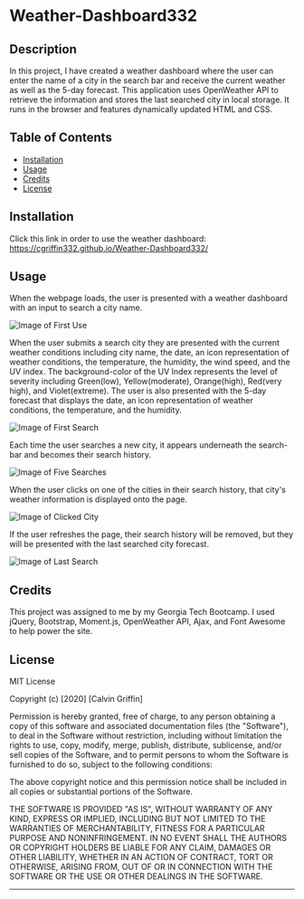# Weather-Dashboard332

## Description

In this project, I have created a weather dashboard where the user can enter the name of a city in the search bar and receive the current weather as well as the 5-day forecast.  This application uses OpenWeather API to retrieve the information and stores the last searched city in local storage. It runs in the browser and features dynamically updated HTML and CSS.

## Table of Contents

- [Installation](#installation)
- [Usage](#usage)
- [Credits](#credits)
- [License](#license)

## Installation

Click this link in order to use the weather dashboard:
https://cgriffin332.github.io/Weather-Dashboard332/

## Usage

When the webpage loads, the user is presented with a weather dashboard with an input to search a city name.

![Image of First Use](./assets/images/1.png)

When the user submits a search city they are presented with the current weather conditions including city name, the date, an icon representation of weather conditions, the temperature, the humidity, the wind speed, and the UV index. The background-color of the UV Index represents the level of severity including Green(low), Yellow(moderate), Orange(high), Red(very high), and Violet(extreme).  The user is also presented with the 5-day forecast that displays the date, an icon representation of weather conditions, the temperature, and the humidity.

![Image of First Search](./assets/images/2.png)

Each time the user searches a new city, it appears underneath the search-bar and becomes their search history.

![Image of Five Searches](./assets/images/3.png)

When the user clicks on one of the cities in their search history, that city's weather information is displayed onto the page.

![Image of Clicked City](./assets/images/4.png)

If the user refreshes the page, their search history will be removed, but they will be presented with the last searched city forecast.

![Image of Last Search](./assets/images/5.png)



## Credits

This project was assigned to me by my Georgia Tech Bootcamp. I used jQuery, Bootstrap, Moment.js, OpenWeather API, Ajax, and Font Awesome to help power the site.

## License

MIT License

Copyright (c) [2020] [Calvin Griffin]

Permission is hereby granted, free of charge, to any person obtaining a copy
of this software and associated documentation files (the "Software"), to deal
in the Software without restriction, including without limitation the rights
to use, copy, modify, merge, publish, distribute, sublicense, and/or sell
copies of the Software, and to permit persons to whom the Software is
furnished to do so, subject to the following conditions:

The above copyright notice and this permission notice shall be included in all
copies or substantial portions of the Software.

THE SOFTWARE IS PROVIDED "AS IS", WITHOUT WARRANTY OF ANY KIND, EXPRESS OR
IMPLIED, INCLUDING BUT NOT LIMITED TO THE WARRANTIES OF MERCHANTABILITY,
FITNESS FOR A PARTICULAR PURPOSE AND NONINFRINGEMENT. IN NO EVENT SHALL THE
AUTHORS OR COPYRIGHT HOLDERS BE LIABLE FOR ANY CLAIM, DAMAGES OR OTHER
LIABILITY, WHETHER IN AN ACTION OF CONTRACT, TORT OR OTHERWISE, ARISING FROM,
OUT OF OR IN CONNECTION WITH THE SOFTWARE OR THE USE OR OTHER DEALINGS IN THE
SOFTWARE.

---